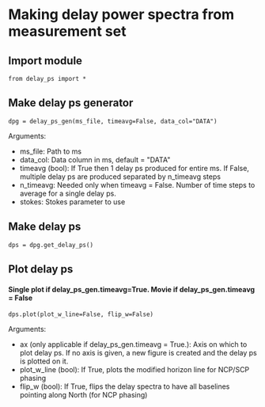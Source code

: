 # Making delay power spectra from measurement set

## Import module
```
from delay_ps import *
```

## Make delay ps generator
```
dpg = delay_ps_gen(ms_file, timeavg=False, data_col="DATA")
```
Arguments:
  - ms_file: Path to ms
  - data_col: Data column in ms, default = "DATA"
  - timeavg (bool): If True then 1 delay ps produced for entire ms. If False, multiple delay ps are produced separated by n_timeavg steps
  - n_timeavg: Needed only when timeavg = False. Number of time steps to average for a single delay ps.
  - stokes: Stokes parameter to use 


## Make delay ps
```
dps = dpg.get_delay_ps()
```

## Plot delay ps
#### Single plot if delay_ps_gen.timeavg=True. Movie if delay_ps_gen.timeavg = False
```
dps.plot(plot_w_line=False, flip_w=False)
```
Arguments:
  - ax (only applicable if delay_ps_gen.timeavg = True.): Axis on which to plot delay ps. If no axis is given, a new figure is created and the delay ps is plotted on it.
  - plot_w_line (bool): If True, plots the modified horizon line for NCP/SCP phasing
  - flip_w (bool): If True, flips the delay spectra to have all baselines pointing along North (for NCP phasing)
